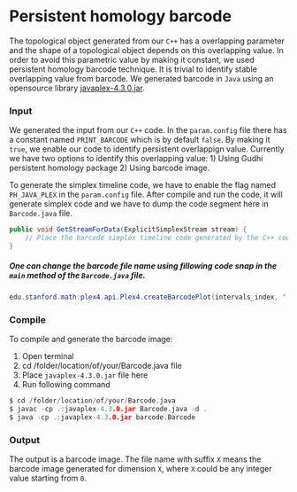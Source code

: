 Persistent homology barcode
============================
The topological object generated from our `C++` has a overlapping parameter and the shape of a topological object depends on this overlapping value. In order to avoid this parametric value by making it constant, we used persistent homology barcode technique. It is trivial to identify stable overlapping value from barcode. We generated barcode in `Java` using an opensource library [javaplex-4.3.0.jar](https://github.com/appliedtopology/javaplex/releases/tag/4.3.0).

### Input
We generated the input from our `C++` code. In the `param.config` file there has a constant named `PRINT_BARCODE` which is by default `false`. By making it `true`, we enable our code to identify persistent overlappign value. Currently we have two options to identify this overlapping value: 1) Using Gudhi persistent homology package 2) Using barcode image.


To generate the simplex timeline code, we have to enable the flag named `PH_JAVA_PLEX` in the `param.config` file. After compile and run the code, it will generate simplex code and we have to dump the code segment here in `Barcode.java` file.

```Java
public void GetStreamForData(ExplicitSimplexStream stream) {
	// Place the barcode simplex timeline code generated by the C++ code
}
```

##### One can change the barcode file name using fillowing code snap in the `main` method of the `Barcode.java` file.
```Java
edu.stanford.math.plex4.api.Plex4.createBarcodePlot(intervals_index, "[FILE Name PREFIX]", 50);
```

### Compile
To compile and generate the barcode image:
1. Open terminal
2. cd /folder/location/of/your/Barcode.java file
3. Place `javaplex-4.3.0.jar` file here
4. Run following command
```C
$ cd /folder/location/of/your/Barcode.java
$ javac -cp .:javaplex-4.3.0.jar Barcode.java -d .
$ java -cp .:javaplex-4.3.0.jar barcode.Barcode
```

### Output
The output is a barcode image. The file name with suffix `X` means the barcode image generated for dimension `X`, where `X` could be any integer value starting from `0`.